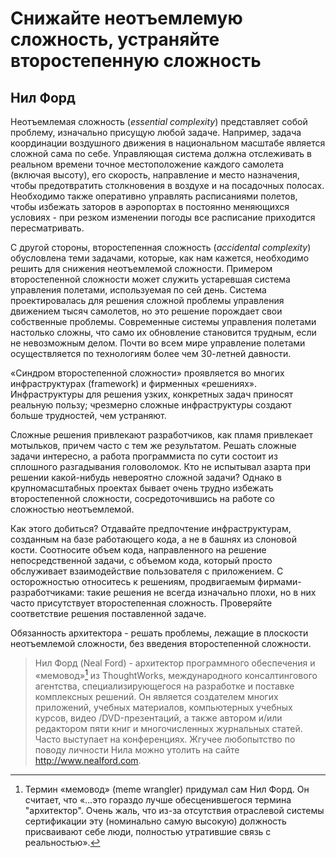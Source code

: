 # Снижайте неотъемлемую сложность, устраняйте второстепенную сложность
## Нил Форд
Неотъемлемая сложность (*essential complexity*) представляет собой 
проблему, изначально присущую любой задаче. Например, задача координации воздушного движения в национальном масштабе является сложной сама по себе. Управляющая система должна отслеживать в реальном времени точное местоположение каждого самолета (включая высоту), его скорость, направление и место назначения, чтобы предотвратить столкновения в воздухе и на посадочных полосах. Необходимо также оперативно управлять
расписаниями полетов, чтобы избежать заторов в аэропортах в постоянно
меняющихся условиях - при резком изменении погоды все расписание 
приходится пересматривать.

С другой стороны, второстепенная сложность (*accidental complexity*) 
обусловлена теми задачами, которые, как нам кажется, необходимо решить для
снижения неотъемлемой сложности. Примером второстепенной сложности
может служить устаревшая система управления полетами, используемая по
сей день. Система проектировалась для решения сложной проблемы 
управления движением тысяч самолетов, но это решение порождает свои 
собственные проблемы. Современные системы управления полетами настолько
сложны, что само их обновление становится трудным, если не невозможным
делом. Почти во всем мире управление полетами осуществляется по 
технологиям более чем 30-летней давности.

«Синдром второстепенной сложности» проявляется во многих 
инфраструктурах (framework) и фирменных «решениях». Инфраструктуры для 
решения узких, конкретных задач приносят реальную пользу; чрезмерно 
сложные инфраструктуры создают больше трудностей, чем устраняют.

Сложные решения привлекают разработчиков, как пламя привлекает 
мотыльков, причем часто с тем же результатом. Решать сложные задачи 
интересно, а работа программиста по сути состоит из сплошного разгадывания
головоломок. Кто не испытывал азарта при решении какой-нибудь 
невероятно сложной задачи? Однако в крупномасштабных проектах бывает очень
трудно избежать второстепенной сложности, сосредоточившись на работе со
сложностью неотъемлемой.

Как этого добиться? Отдавайте предпочтение инфраструктурам, созданным
на базе работающего кода, а не в башнях из слоновой кости. Соотносите объем
кода, направленного на решение непосредственной задачи, с объемом 
кода, который просто обслуживает взаимодействие пользователя с 
приложением. С осторожностью относитесь к решениям, продвигаемым фирмами-
разработчиками: такие решения не всегда изначально плохи, но в них часто
присутствует второстепенная сложность. Проверяйте соответствие решения
поставленной задаче.

Обязанность архитектора - решать проблемы, лежащие в плоскости 
неотъемлемой сложности, без введения второстепенной сложности.

> Нил Форд (Neal Ford) - архитектор программного обеспечения и «мемовод»[^1] из ThoughtWorks, международного консалтингового агентства, специализирующегося на разработке и поставке комплексных решений. Он является создателем многих приложений, учебных материалов, компьютерных учебных курсов, видео /DVD-презентаций, а также автором и/или редактором пяти книг и многочисленных журнальных статей. Часто выступает на конференциях. Жгучее любопытство по поводу личности Нила можно утолить на сайте http://www.nealford.com.

[^1]: Термин «мемовод» (meme wrangler) придумал сам Нил Форд. Он считает, что «...это гораздо лучше обесценившегося термина "архитектор". Очень жаль, что из-за отсутствия отраслевой системы сертификации эту (номинально самую высокую) должность присваивают себе люди, полностью утратившие связь с реальностью».